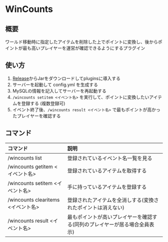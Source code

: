 # WinCounts

## 概要

ワールド移動時に指定したアイテムを削除した上でポイントに変換し、後からポイントが最も高いプレイヤーを運営が確認できるようにするプラグイン

## 使い方

1. [Release](https://github.com/AzisabaNetwork/WinCounts/releases/latest)からJarをダウンロードしてpluginsに導入する
2. サーバーを起動して config.yml を生成する
3. MySQLの情報を記入してサーバーを再起動する
4. `/wincounts setitem <イベント名>` を実行して、ポイントに変換したいアイテムを登録する (複数登録可)
5. イベント終了後、`/wincounts result <イベント名>` で最もポイントが高かったプレイヤーを確認する

## コマンド

|コマンド|説明|
|:---|:---|
|/wincounts list|登録されているイベント名一覧を見る|
|/wincounts getitem <イベント名>|登録されているアイテムを取得する|
|/wincounts setitem <イベント名>|手に持っているアイテムを登録する|
|/wincounts clearitems <イベント名>|登録されたアイテムを全消しする(変換されたポイントは消えない)|
|/wincounts result <イベント名>|最もポイントが高いプレイヤーを確認する(同列のプレイヤーが居る場合全員表示)|

